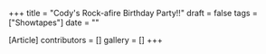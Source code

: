 +++
title = "Cody's Rock-afire Birthday Party!!"
draft = false
tags = ["Showtapes"]
date = ""

[Article]
contributors = []
gallery = []
+++